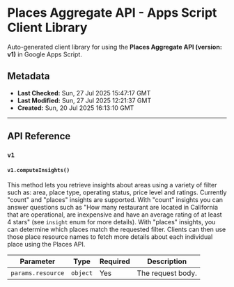 # Places Aggregate API - Apps Script Client Library

Auto-generated client library for using the **Places Aggregate API (version: v1)** in Google Apps Script.

## Metadata

- **Last Checked:** Sun, 27 Jul 2025 15:47:17 GMT
- **Last Modified:** Sun, 27 Jul 2025 12:21:37 GMT
- **Created:** Sun, 20 Jul 2025 16:13:10 GMT



---

## API Reference

### `v1`

#### `v1.computeInsights()`

This method lets you retrieve insights about areas using a variety of filter such as: area, place type, operating status, price level and ratings. Currently "count" and "places" insights are supported. With "count" insights you can answer questions such as "How many restaurant are located in California that are operational, are inexpensive and have an average rating of at least 4 stars" (see `insight` enum for more details). With "places" insights, you can determine which places match the requested filter. Clients can then use those place resource names to fetch more details about each individual place using the Places API.

| Parameter | Type | Required | Description |
|---|---|---|---|
| `params.resource` | `object` | Yes | The request body. |